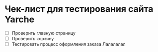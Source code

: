 # Чек-лист для тестирования сайта Yarche

- [ ] Проверить главную страницу
- [ ] Проверить корзину
- [ ] Тестировать процесс оформления заказа
Лалалалал
